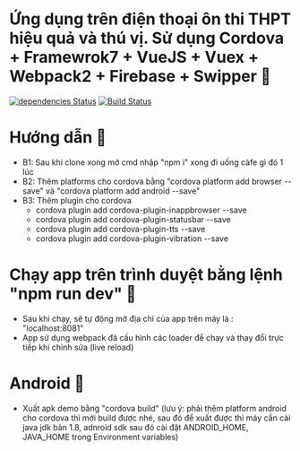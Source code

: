 
# Ứng dụng trên điện thoại ôn thi THPT hiệu quả và thú vị. Sử dụng Cordova + Framewrok7 + VueJS + Vuex + Webpack2 + Firebase + Swipper :tada:
[![dependencies Status](https://david-dm.org/cuduy197/cunghoctot/status.svg)](https://david-dm.org/cuduy197/cunghoctot)
[![Build Status](https://travis-ci.org/cuduy197/HocTiengAnh.svg?branch=master)](https://travis-ci.org/cuduy197/HocTiengAnh)
# Hướng dẫn :tada:
- B1: Sau khi clone xong mở cmd nhập "npm i" xong đi uống càfe gì đó 1 lúc 
- B2: Thêm platforms cho cordova bằng "cordova platform add browser --save" và "cordova platform add android --save" 
- B3: Thêm plugin cho cordova
    + cordova plugin add cordova-plugin-inappbrowser --save
    + cordova plugin add cordova-plugin-statusbar --save
    + cordova plugin add cordova-plugin-tts --save
    + cordova plugin add cordova-plugin-vibration --save

# Chạy app trên trình duyệt bằng lệnh "npm run dev" :tada:
- Sau khi chạy, sẽ tự động mở địa chỉ của app trên máy là : "localhost:8081"
- App sử dụng webpack đã cấu hình các loader để chạy và thay đổi trực tiếp khi chỉnh sửa (live reload)

# Android :tada:
- Xuất apk demo bằng "cordova build" (lưu ý: phải thêm platform android cho cordova thì mới build được nhé, sau đó để xuất được thì máy cần cài java jdk bản 1.8, adnroid sdk sau đó cài đặt ANDROID_HOME, JAVA_HOME trong Environment variables)

